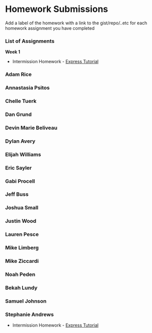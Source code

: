 # Homework Submissions

Add a label of the homework with a link to the gist/repo/..etc for each homework assignment you have completed

### List of Assignments

**Week 1**

* Intermission Homework - [Express Tutorial](https://www.tutorialspoint.com/nodejs/nodejs_express_framework.htm)

### Adam Rice

### Annastasia Psitos

### Chelle Tuerk

### Dan Grund

### Devin Marie Beliveau

### Dylan Avery

### Elijah Williams

### Eric Sayler

### Gabi Procell

### Jeff Buss

### Joshua Small

### Justin Wood

### Lauren Pesce

### Mike Limberg

### Mike Ziccardi

### Noah Peden

### Bekah Lundy

### Samuel Johnson

### Stephanie Andrews
* Intermission Homework - [Express Tutorial](https://github.com/StephanieEA/node-tutorial)
